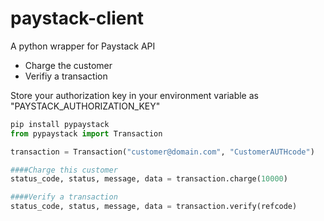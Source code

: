 # paystack-client

A python wrapper for Paystack API


- Charge the customer
- Verifiy a transaction

Store your authorization key in your environment variable as "PAYSTACK_AUTHORIZATION_KEY"
 
```python
pip install pypaystack
from pypaystack import Transaction

transaction = Transaction("customer@domain.com", "CustomerAUTHcode")

####Charge this customer
status_code, status, message, data = transaction.charge(10000)

####Verify a transaction
status_code, status, message, data = transaction.verify(refcode)
```

